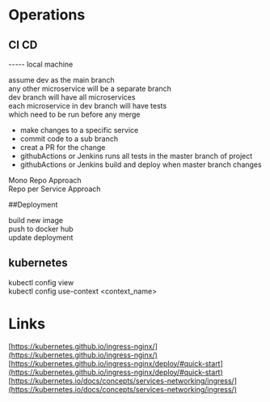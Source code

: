 # Operations  

## CI CD  

-----  local machine  

assume dev as the main branch  
any other microservice will be a separate branch  
dev branch will have all microservices  
each microservice in dev branch will have tests  
which need to be run before any merge  


- make changes to a specific service  
- commit code to a sub branch  
- creat a PR for the change  
- githubActions or Jenkins runs all tests in the master branch of project  
- githubActions or Jenkins build and deploy when master branch changes  


Mono Repo Approach  
Repo per Service Approach  



##Deployment  

build new image  
push to docker hub  
update deployment  



## kubernetes  

kubectl config view  
kubectl config use-context <context_name>  

















# Links 
[https://kubernetes.github.io/ingress-nginx/](https://kubernetes.github.io/ingress-nginx/)  
[https://kubernetes.github.io/ingress-nginx/deploy/#quick-start](https://kubernetes.github.io/ingress-nginx/deploy/#quick-start)  
[https://kubernetes.io/docs/concepts/services-networking/ingress/](https://kubernetes.io/docs/concepts/services-networking/ingress/)  

